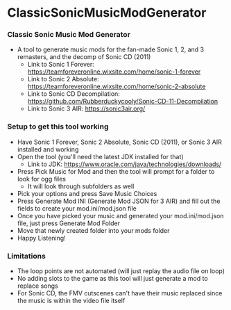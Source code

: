 # ClassicSonicMusicModGenerator

### Classic Sonic Music Mod Generator
* A tool to generate music mods for the fan-made Sonic 1, 2, and 3 remasters, and the decomp of Sonic CD (2011) 
    * Link to Sonic 1 Forever: https://teamforeveronline.wixsite.com/home/sonic-1-forever
    * Link to Sonic 2 Absolute: https://teamforeveronline.wixsite.com/home/sonic-2-absolute
    * Link to Sonic CD Decompilation: https://github.com/Rubberduckycooly/Sonic-CD-11-Decompilation
    * Link to Sonic 3 AIR: https://sonic3air.org/

### Setup to get this tool working
* Have Sonic 1 Forever, Sonic 2 Absolute, Sonic CD (2011), or Sonic 3 AIR installed and working
* Open the tool (you'll need the latest JDK installed for that)
    * Link to JDK: https://www.oracle.com/java/technologies/downloads/
* Press Pick Music for Mod and then the tool will prompt for a folder to look for ogg files
    * It will look through subfolders as well
* Pick your options and press Save Music Choices
* Press Generate Mod INI (Generate Mod JSON for 3 AIR) and fill out the fields to create your mod.ini/mod.json file
* Once you have picked your music and generated your mod.ini/mod.json file, just press Generate Mod Folder
* Move that newly created folder into your mods folder
* Happy Listening!

### Limitations
* The loop points are not automated (will just replay the audio file on loop)
* No adding slots to the game as this tool will just generate a mod to replace songs
* For Sonic CD, the FMV cutscenes can't have their music replaced since the music is within the video file itself